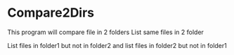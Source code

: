 # Compare2Dirs
This program will compare file in 2 folders
List same files in 2 folder

List files in folder1 but not in folder2
and list files in folder2 but not in folder1

